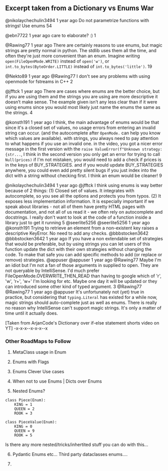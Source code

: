 ## Excerpt taken from a Dictionary vs Enums War


@nikolaychechulin3494
1 year ago
Do not parametrize functions with strings! Use enums
54

@ebn7722
1 year ago
care to elaborate? :)
1

@Rawing77
1 year ago
There are certainly reasons to use enums, but magic strings are pretty normal in python. The stdlib uses them all the time, and often they're just more convenient than an enum. Imagine writing `open(FileOpenMode.WRITE)` instead of `open('w')`, or `int.to_bytes(ByteOrder.LITTLE)` instead of `int.to_bytes('little')`.
19

@Nekto89
1 year ago
 @Rawing77  I don't see any problems with using openmode for fstreams in C++
2

@jfftck
1 year ago
There are cases where enums are the better choice, but if you are using them and the strings you are using are more descriptive it doesn’t make sense. The example given isn’t any less clear than if it were using enums since you would most likely just name the enums the same as the strings.
4

@konsth191
1 year ago
I think, the main advantage of enums would be that since it's a closed set of values, no usage errors from entering an invalid string can occur. (and the autocomplete after `OpenMode.` can help you know which values are available). with strings, you always need to pay attention to what happens if you use an invalid one. in the video, you got a nicer error message in the first version with the `raise ValueError(f"Unknown strategy: {str...`, I think in the second version you only get an error for trying to call `Null(prices)` if I'm not mistaken, you would need to add a check if prices is in the keys of BUY_STRATEGIES. 
and if you would update BUY_STRATEGIES anywhere, you could even add pretty silent bugs if you just index into the dict with a string without checking first. I think an enum would be cleaner!
9

@nikolaychechulin3494
1 year ago
 @jfftck    I think using enums is way better because of 2 things: (1) Closed set of values. It integrates with autocomplete, so you see all the options and protects you from typos. (2) It exposes less implementation information. It is especially important if we speak about libraries - not all of them have pretty HTML pages with documentation, and not all of us read it - we often rely on autocomplete and docstrings. I really don't want to look at the code of a function inside a library just to get it running
5
@seerlite5256
@seerlite5256
1 year ago
 @konsth191  Trying to retrieve an element from a non-existent key raises a descriptive KeyError. No need to add any checks.
@bbbstocken3642
@bbbstocken3642
1 year ago
If you have a non extendable set of strategies that would be preferable, but by using strings you can let users of this function update the dict with their own strategies without changing the code. To make that safe you can add specific methods to add (or replace or remove) strategies.
@appuser
@appuser
1 year ago
 @Rawing77  Maybe I'm an idiot but I'm not a fan of those arguments in supplied to open. They are not queryable by IntelliSense. I'd much prefer FileOpenMode.OVERWRITE_THEN_READ than having to google which of 'r', 'w', 'r+', 'w+' I'm looking for etc. Maybe one day it will be updated or they can introduced some other kind of typed argument.
3
@Rawing77
@Rawing77
1 year ago
 @appuser  It's unfortunately not (yet) true in practice, but considering that `typing.Literal` has existed for a while now, magic strings should auto-complete just as well as enums. There is really no reason why IntelliSense can't support magic strings. It's only a matter of time until it actually does.

[Taken from ArjanCode's Dictionary over if-else statement shorts video on YT]
-x-x-x--x-x-x--x

### Other RoadMaps to Follow


1. MetaClass usage in Enum

2. Enums with Flags

3. Enums Clever Use cases

4. When not to use Enums | Dicts over Enums 


5. Nested Enums?

```
class Piece(Enum):
    KING = 1
    QUEEN = 2
    ROOK = 3

class PieceValue(Enum):
    KING = 0
    QUEEN = 9
    ROOK = 5
```


Is there any more nested/tricks/inhertited stuff you can do with this...


6. Pydantic Enums etc... Third party dataclasses enums....

7. 